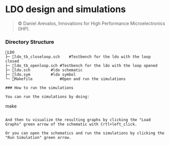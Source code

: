 # LDO design and simulations

> © Daniel Arevalos, Innovations for High Performance Microelectronics (IHP).

### Directory Structure

```
📁LDO                         
├─ 📄ldo_tb_closeloop.sch	#Testbench for the ldo with the loop closed
├─ 📄ldo_tb_openloop.sch	#Testbench for the ldo with the loop opened
├─ 📄ldo.sch			#ldo schematic
├─ 📄ldo.sym			#ldo symbol
└─ 📄Makefile			#Open and run the simulations

### How to run the simulations

You can run the simulations by doing:

```
make
```

And then tu visualize the resulting graphs by clicking the "Load Graphs" green arrow of the schematic with Crtl+left_click.

Or you can open the schematics and run the simulations by clicking the "Run Simulation" green arrow.
